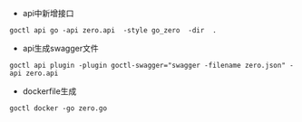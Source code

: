 - api中新增接口

```shell
goctl api go -api zero.api  -style go_zero  -dir  .
`````

- api生成swagger文件
```shell
goctl api plugin -plugin goctl-swagger="swagger -filename zero.json" -api zero.api
```

- dockerfile生成
```shell
goctl docker -go zero.go
```